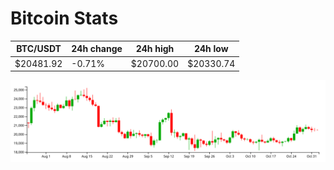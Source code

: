 # Bitcoin Stats

BTC/USDT|24h change|24h high|24h low|
|---|---|---|---|
|$20481.92|-0.71%|$20700.00|$20330.74|

<img src="./chart.svg">
